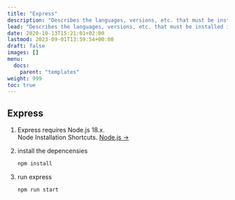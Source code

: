 ```yaml
---
title: "Express"
description: "Describes the languages, versions, etc. that must be installed in accordance with the framework."
lead: "Describes the languages, versions, etc. that must be installed in accordance with the framework."
date: 2020-10-13T15:21:01+02:00
lastmod: 2023-09-01T13:59:54+00:00
draft: false
images: []
menu:
  docs:
    parent: "templates"
weight: 999
toc: true
---
```

## Express
1. Express requires Node.js 18.x.<br>
  Node Installation Shortcuts. [Node.js →](https://nodejs.org/en/)

2. install the depencensies
    ```bash
    npm install
    ```

3. run express
    ```bash
    npm run start
    ```
